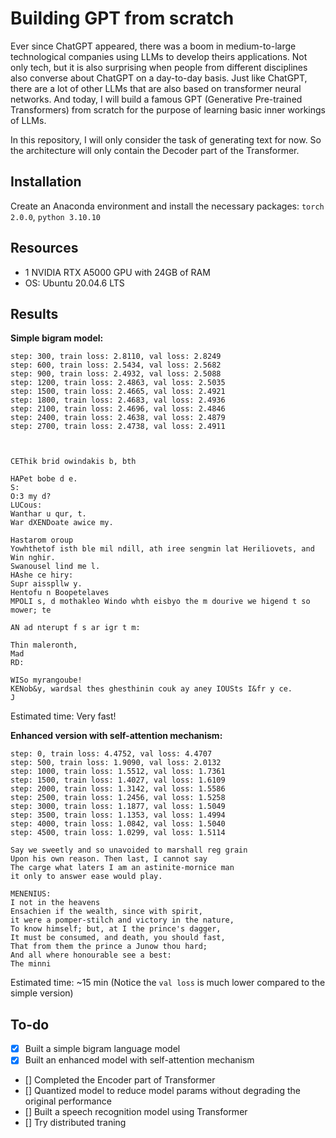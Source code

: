 # Building GPT from scratch
Ever since ChatGPT appeared, there was a boom in medium-to-large technological companies using LLMs to develop theirs applications. Not only tech, but it is also surprising when people from different disciplines also converse about ChatGPT on a day-to-day basis. Just like ChatGPT, there are a lot of other LLMs that are also based on transformer neural networks. And today, I will build a famous GPT (Generative Pre-trained Transformers) from scratch for the purpose of learning basic inner workings of LLMs.

In this repository, I will only consider the task of generating text for now. So the architecture will only contain the Decoder part of the Transformer.

## Installation
Create an Anaconda environment and install the necessary packages: ```torch 2.0.0```, ```python 3.10.10```

## Resources
- 1 NVIDIA RTX A5000 GPU with 24GB of RAM
- OS: Ubuntu 20.04.6 LTS

## Results
**Simple bigram model:**
```step: 0, train loss: 4.7305, val loss: 4.7241
step: 300, train loss: 2.8110, val loss: 2.8249
step: 600, train loss: 2.5434, val loss: 2.5682
step: 900, train loss: 2.4932, val loss: 2.5088
step: 1200, train loss: 2.4863, val loss: 2.5035
step: 1500, train loss: 2.4665, val loss: 2.4921
step: 1800, train loss: 2.4683, val loss: 2.4936
step: 2100, train loss: 2.4696, val loss: 2.4846
step: 2400, train loss: 2.4638, val loss: 2.4879
step: 2700, train loss: 2.4738, val loss: 2.4911



CEThik brid owindakis b, bth

HAPet bobe d e.
S:
O:3 my d?
LUCous:
Wanthar u qur, t.
War dXENDoate awice my.

Hastarom oroup
Yowhthetof isth ble mil ndill, ath iree sengmin lat Heriliovets, and Win nghir.
Swanousel lind me l.
HAshe ce hiry:
Supr aisspllw y.
Hentofu n Boopetelaves
MPOLI s, d mothakleo Windo whth eisbyo the m dourive we higend t so mower; te

AN ad nterupt f s ar igr t m:

Thin maleronth,
Mad
RD:

WISo myrangoube!
KENob&y, wardsal thes ghesthinin couk ay aney IOUSts I&fr y ce.
J
```
Estimated time: Very fast!

**Enhanced version with self-attention mechanism:**
```
step: 0, train loss: 4.4752, val loss: 4.4707
step: 500, train loss: 1.9090, val loss: 2.0132
step: 1000, train loss: 1.5512, val loss: 1.7361
step: 1500, train loss: 1.4027, val loss: 1.6109
step: 2000, train loss: 1.3142, val loss: 1.5586
step: 2500, train loss: 1.2456, val loss: 1.5258
step: 3000, train loss: 1.1877, val loss: 1.5049
step: 3500, train loss: 1.1353, val loss: 1.4994
step: 4000, train loss: 1.0842, val loss: 1.5040
step: 4500, train loss: 1.0299, val loss: 1.5114

Say we sweetly and so unavoided to marshall reg grain
Upon his own reason. Then last, I cannot say
The carge what laters I am an astinite-mornice man
it only to answer ease would play.

MENENIUS:
I not in the heavens
Ensachien if the wealth, since with spirit,
it were a pomper-stilch and victory in the nature,
To know himself; but, at I the prince's dagger,
It must be consumed, and death, you should fast,
That from them the prince a Junow thou hard;
And all where honourable see a best:
The minni
```
Estimated time: ~15 min (Notice the `val loss` is much lower compared to the simple version)

## To-do
- [x] Built a simple bigram language model
- [x] Built an enhanced model with self-attention mechanism
- [] Completed the Encoder part of Transformer
- [] Quantized model to reduce model params without degrading the original performance
- [] Built a speech recognition model using Transformer
- [] Try distributed traning






